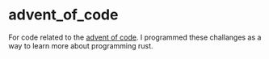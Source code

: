 # advent_of_code

For code related to the [advent of code](https://adventofcode.com/).
I programmed these challanges as a way to learn more about programming rust.
